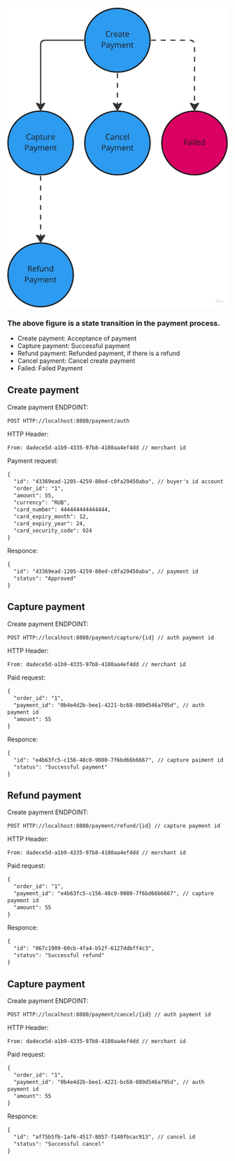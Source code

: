 ![schema.jpg](img/schema.jpg)

### The above figure is a state transition in the payment process.

* Create payment: Acceptance of payment
* Capture payment: Successful payment
* Refund payment: Refunded payment, if there is a refund
* Cancel payment: Cancel create payment
* Failed: Failed Payment

## Create payment
Create payment ENDPOINT:
```
POST HTTP://localhost:8080/payment/auth
```

HTTP Header:
```
From: dadece5d-a1b9-4335-97b8-4180aa4ef4dd // merchant id
```

Payment request:
```
{
  "id": "43369ead-1205-4259-80ed-c0fa29450aba", // buyer's id account
  "order_id": "1",
  "amount": 55,
  "currency": "RUB",
  "card_number": 444444444444444,
  "card_expiry_month": 12,
  "card_expiry_year": 24,
  "card_security_code": 924
}
```

Responce:
```
{
  "id": "43369ead-1205-4259-80ed-c0fa29450aba", // payment id
  "status": "Approved"
}
```

## Capture payment
Create payment ENDPOINT:
```
POST HTTP://localhost:8080/payment/capture/{id} // auth payment id
```

HTTP Header:
```
From: dadece5d-a1b9-4335-97b8-4180aa4ef4dd // merchant id
```

Paid request:
```
{
  "order_id": "1",
  "payment_id": "0b4e4d2b-bee1-4221-bc68-089d546a795d", // auth payment id
  "amount": 55
}
```

Responce:
```
{
  "id": "e4b63fc5-c156-48c0-9080-7f6bd66b6667", // capture paiment id
  "status": "Successful payment"
}
```

## Refund payment
Create payment ENDPOINT:
```
POST HTTP://localhost:8080/payment/refund/{id} // capture payment id
```

HTTP Header:
```
From: dadece5d-a1b9-4335-97b8-4180aa4ef4dd // merchant id
```

Paid request:
```
{
  "order_id": "1",
  "payment_id": "e4b63fc5-c156-48c0-9080-7f6bd66b6667", // capture payment id
  "amount": 55
}
```

Responce:
```
{
  "id": "067c1909-60cb-4fa4-b52f-6127ddbff4c3",
  "status": "Successful refund"
}
```

## Capture payment
Create payment ENDPOINT:
```
POST HTTP://localhost:8080/payment/cancel/{id} // auth payment id
```

HTTP Header:
```
From: dadece5d-a1b9-4335-97b8-4180aa4ef4dd // merchant id
```

Paid request:
```
{
  "order_id": "1",
  "payment_id": "0b4e4d2b-bee1-4221-bc68-089d546a795d", // auth payment id
  "amount": 55
}
```

Responce:
```
{
  "id": "af75b5fb-1af6-4517-8057-f140fbcac913", // cancel id
  "status": "Successful cancel"
}
```